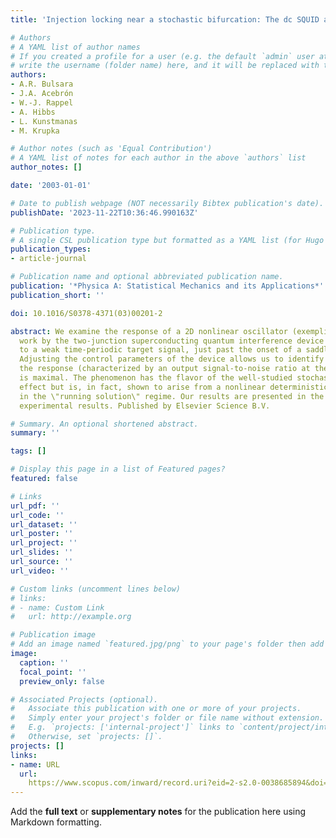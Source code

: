 ```yaml
---
title: 'Injection locking near a stochastic bifurcation: The dc SQUID as a case study'

# Authors
# A YAML list of author names
# If you created a profile for a user (e.g. the default `admin` user at `content/authors/admin/`), 
# write the username (folder name) here, and it will be replaced with their full name and linked to their profile.
authors:
- A.R. Bulsara
- J.A. Acebrón
- W.-J. Rappel
- A. Hibbs
- L. Kunstmanas
- M. Krupka

# Author notes (such as 'Equal Contribution')
# A YAML list of notes for each author in the above `authors` list
author_notes: []

date: '2003-01-01'

# Date to publish webpage (NOT necessarily Bibtex publication's date).
publishDate: '2023-11-22T10:36:46.990163Z'

# Publication type.
# A single CSL publication type but formatted as a YAML list (for Hugo requirements).
publication_types:
- article-journal

# Publication name and optional abbreviated publication name.
publication: '*Physica A: Statistical Mechanics and its Applications*'
publication_short: ''

doi: 10.1016/S0378-4371(03)00201-2

abstract: We examine the response of a 2D nonlinear oscillator (exemplified in this
  work by the two-junction superconducting quantum interference device - SQUID) subject
  to a weak time-periodic target signal, just past the onset of a saddle-node bifurcation.
  Adjusting the control parameters of the device allows us to identify a regime wherein
  the response (characterized by an output signal-to-noise ratio at the target frequency)
  is maximal. The phenomenon has the flavor of the well-studied stochastic resonance
  effect but is, in fact, shown to arise from a nonlinear deterministic resonance
  in the \"running solution\" regime. Our results are presented in the context of
  experimental results. Published by Elsevier Science B.V.

# Summary. An optional shortened abstract.
summary: ''

tags: []

# Display this page in a list of Featured pages?
featured: false

# Links
url_pdf: ''
url_code: ''
url_dataset: ''
url_poster: ''
url_project: ''
url_slides: ''
url_source: ''
url_video: ''

# Custom links (uncomment lines below)
# links:
# - name: Custom Link
#   url: http://example.org

# Publication image
# Add an image named `featured.jpg/png` to your page's folder then add a caption below.
image:
  caption: ''
  focal_point: ''
  preview_only: false

# Associated Projects (optional).
#   Associate this publication with one or more of your projects.
#   Simply enter your project's folder or file name without extension.
#   E.g. `projects: ['internal-project']` links to `content/project/internal-project/index.md`.
#   Otherwise, set `projects: []`.
projects: []
links:
- name: URL
  url: 
    https://www.scopus.com/inward/record.uri?eid=2-s2.0-0038685894&doi=10.1016%2fS0378-4371%2803%2900201-2&partnerID=40&md5=f84e0ed434a4297427eda7ed7ec76931
---
```


Add the **full text** or **supplementary notes** for the publication here using Markdown formatting.
